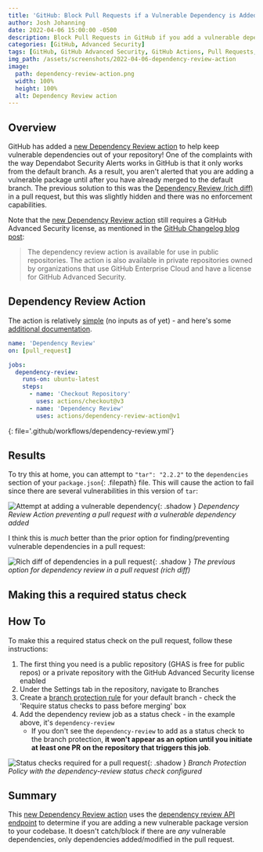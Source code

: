 ```yaml
---
title: 'GitHub: Block Pull Requests if a Vulnerable Dependency is Added'
author: Josh Johanning
date: 2022-04-06 15:00:00 -0500
description: Block Pull Requests in GitHub if you add a vulnerable dependency/package version
categories: [GitHub, Advanced Security]
tags: [GitHub, GitHub Advanced Security, GitHub Actions, Pull Requests, Policy Enforcement, Branch Protection Rules]
img_path: /assets/screenshots/2022-04-06-dependency-review-action
image:
  path: dependency-review-action.png
  width: 100%
  height: 100%
  alt: Dependency Review action
---
```


## Overview

GitHub has added a [new Dependency Review action](https://github.com/actions/dependency-review-action) to help keep vulnerable dependencies out of your repository! One of the complaints with the way Dependabot Security Alerts works in GitHub is that it only works from the default branch. As a result, you aren't alerted that you are adding a vulnerable package until after you have already merged to the default branch. The previous solution to this was the [Dependency Review (rich diff)](https://github.blog/changelog/2021-10-05-dependency-review-is-generally-available/) in a pull request, but this was slightly hidden and there was no enforcement capabilities.

Note that the [new Dependency Review action](https://github.com/actions/dependency-review-action) still requires a GitHub Advanced Security license, as mentioned in the [GitHub Changelog blog post](https://github.blog/changelog/2022-04-06-github-action-for-dependency-review-enforcement/):
> The dependency review action is available for use in public repositories. The action is also available in private repositories owned by organizations that use GitHub Enterprise Cloud and have a license for GitHub Advanced Security.

## Dependency Review Action

The action is relatively [simple](https://github.com/actions/dependency-review-action) (no inputs as of yet) - and here's some [additional documentation](https://docs.github.com/en/code-security/supply-chain-security/understanding-your-software-supply-chain/about-dependency-review#dependency-review-enforcement).

```yml
name: 'Dependency Review'
on: [pull_request]

jobs:
  dependency-review:
    runs-on: ubuntu-latest
    steps:
      - name: 'Checkout Repository'
        uses: actions/checkout@v3
      - name: 'Dependency Review'
        uses: actions/dependency-review-action@v1
```
{: file='.github/workflows/dependency-review.yml'}

## Results

To try this at home, you can attempt to `"tar": "2.2.2"` to the `dependencies` section of your `package.json`{: .filepath} file. This will cause the action to fail since there are several vulnerabilities in this version of `tar`:

![Attempt at adding a vulnerable dependency](dependency-review-action.png){: .shadow }
_Dependency Review Action preventing a pull request with a vulnerable dependency added_

I think this is _much_ better than the prior option for finding/preventing vulnerable dependencies in a pull request:

![Rich diff of dependencies in a pull request](dependency-review-rich-diff.png){: .shadow }
_The previous option for dependency review in a pull request (rich diff)_

## Making this a required status check

## How To

To make this a required status check on the pull request, follow these instructions: 

1. The first thing you need is a public repository (GHAS is free for public repos) or a private repository with the GitHub Advanced Security license enabled
1. Under the Settings tab in the repository, navigate to Branches
1. Create a [branch protection rule](https://docs.github.com/en/repositories/configuring-branches-and-merges-in-your-repository/defining-the-mergeability-of-pull-requests/managing-a-branch-protection-rule#creating-a-branch-protection-rule) for your default branch - check the 'Require status checks to pass before merging' box
1. Add the dependency review job as a status check - in the example above, it's `dependency-review`
   - If you don't see the `dependency-review` to add as a status check to the branch protection, **it won't appear as an option until you initiate at least one PR on the repository that triggers this job**.

![Status checks required for a pull request](pull-request-status-checks.png){: .shadow }
_Branch Protection Policy with the dependency-review status check configured_

## Summary

This [new Dependency Review action](https://github.com/actions/dependency-review-action) uses the [dependency review API endpoint](https://docs.github.com/en/rest/reference/dependency-graph#dependency-review) to determine if you are adding a new vulnerable package version to your codebase. It doesn't catch/block if there are _any_ vulnerable dependencies, only dependencies added/modified in the pull request.
